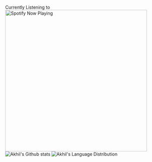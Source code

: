 
<!--
**akhil14shukla/akhil14shukla** is a ✨ _special_ ✨ repository because its `README.md` (this file) appears on your GitHub profile.
### Hi there 👋

Here are some ideas to get you started:

- 🔭 I’m currently working on ...
- 🌱 I’m currently learning ...
- 👯 I’m looking to collaborate on ...
- 🤔 I’m looking for help with ...
- 💬 Ask me about ...
- 📫 How to reach me: ...
- 😄 Pronouns: ...
- ⚡ Fun fact: ...
-->
Currently Listening to <br>
[<img src="https://novatorem-six-cyan.vercel.app/api/spotify" alt="Spotify Now Playing" width="450" />](https://open.spotify.com/user/3xdtw703fk8m81a5hahvjnul9)
<br>
![Akhil's Github stats](https://github-readme-stats.vercel.app/api?username=akhil14shukla&show_icons=true&theme=radical&hide=prs,contribs)
![Akhil's Language Distribution](https://github-readme-stats.vercel.app/api/top-langs/?username=akhil14shukla&theme=radical&card_width=300)
